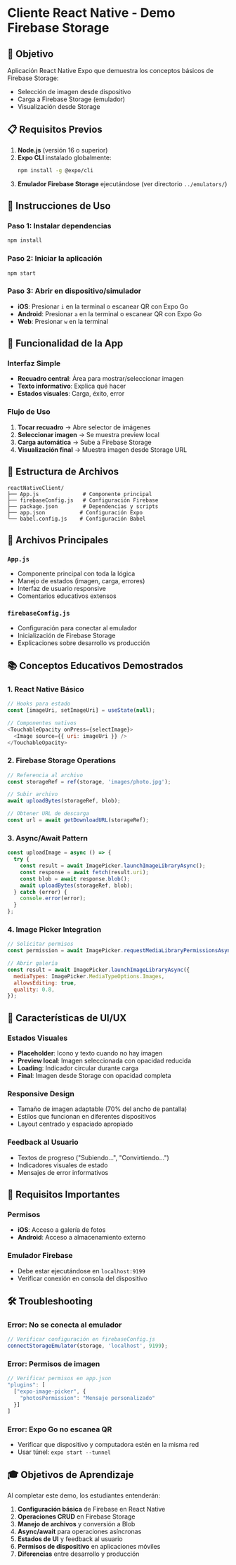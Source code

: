 # Cliente React Native - Demo Firebase Storage

## 🎯 Objetivo

Aplicación React Native Expo que demuestra los conceptos básicos de Firebase Storage:
- Selección de imagen desde dispositivo
- Carga a Firebase Storage (emulador)
- Visualización desde Storage

## 📋 Requisitos Previos

1. **Node.js** (versión 16 o superior)
2. **Expo CLI** instalado globalmente:
   ```bash
   npm install -g @expo/cli
   ```
3. **Emulador Firebase Storage** ejecutándose (ver directorio `../emulators/`)

## 🚀 Instrucciones de Uso

### Paso 1: Instalar dependencias
```bash
npm install
```

### Paso 2: Iniciar la aplicación
```bash
npm start
```

### Paso 3: Abrir en dispositivo/simulador
- **iOS**: Presionar `i` en la terminal o escanear QR con Expo Go
- **Android**: Presionar `a` en la terminal o escanear QR con Expo Go
- **Web**: Presionar `w` en la terminal

## 📱 Funcionalidad de la App

### Interfaz Simple
- **Recuadro central**: Área para mostrar/seleccionar imagen
- **Texto informativo**: Explica qué hacer
- **Estados visuales**: Carga, éxito, error

### Flujo de Uso
1. **Tocar recuadro** → Abre selector de imágenes
2. **Seleccionar imagen** → Se muestra preview local
3. **Carga automática** → Sube a Firebase Storage
4. **Visualización final** → Muestra imagen desde Storage URL

## 📁 Estructura de Archivos

```
reactNativeClient/
├── App.js              # Componente principal
├── firebaseConfig.js   # Configuración Firebase
├── package.json        # Dependencias y scripts
├── app.json           # Configuración Expo
└── babel.config.js    # Configuración Babel
```

## 🔧 Archivos Principales

### `App.js`
- Componente principal con toda la lógica
- Manejo de estados (imagen, carga, errores)
- Interfaz de usuario responsive
- Comentarios educativos extensos

### `firebaseConfig.js`
- Configuración para conectar al emulador
- Inicialización de Firebase Storage
- Explicaciones sobre desarrollo vs producción

## 📚 Conceptos Educativos Demostrados

### 1. **React Native Básico**
```javascript
// Hooks para estado
const [imageUri, setImageUri] = useState(null);

// Componentes nativos
<TouchableOpacity onPress={selectImage}>
  <Image source={{ uri: imageUri }} />
</TouchableOpacity>
```

### 2. **Firebase Storage Operations**
```javascript
// Referencia al archivo
const storageRef = ref(storage, 'images/photo.jpg');

// Subir archivo
await uploadBytes(storageRef, blob);

// Obtener URL de descarga
const url = await getDownloadURL(storageRef);
```

### 3. **Async/Await Pattern**
```javascript
const uploadImage = async () => {
  try {
    const result = await ImagePicker.launchImageLibraryAsync();
    const response = await fetch(result.uri);
    const blob = await response.blob();
    await uploadBytes(storageRef, blob);
  } catch (error) {
    console.error(error);
  }
};
```

### 4. **Image Picker Integration**
```javascript
// Solicitar permisos
const permission = await ImagePicker.requestMediaLibraryPermissionsAsync();

// Abrir galería
const result = await ImagePicker.launchImageLibraryAsync({
  mediaTypes: ImagePicker.MediaTypeOptions.Images,
  allowsEditing: true,
  quality: 0.8,
});
```

## 🎨 Características de UI/UX

### Estados Visuales
- **Placeholder**: Icono y texto cuando no hay imagen
- **Preview local**: Imagen seleccionada con opacidad reducida
- **Loading**: Indicador circular durante carga
- **Final**: Imagen desde Storage con opacidad completa

### Responsive Design
- Tamaño de imagen adaptable (70% del ancho de pantalla)
- Estilos que funcionan en diferentes dispositivos
- Layout centrado y espaciado apropiado

### Feedback al Usuario
- Textos de progreso ("Subiendo...", "Convirtiendo...")
- Indicadores visuales de estado
- Mensajes de error informativos

## 🚨 Requisitos Importantes

### Permisos
- **iOS**: Acceso a galería de fotos
- **Android**: Acceso a almacenamiento externo

### Emulador Firebase
- Debe estar ejecutándose en `localhost:9199`
- Verificar conexión en consola del dispositivo

## 🛠️ Troubleshooting

### Error: No se conecta al emulador
```javascript
// Verificar configuración en firebaseConfig.js
connectStorageEmulator(storage, 'localhost', 9199);
```

### Error: Permisos de imagen
```javascript
// Verificar permisos en app.json
"plugins": [
  ["expo-image-picker", {
    "photosPermission": "Mensaje personalizado"
  }]
]
```

### Error: Expo Go no escanea QR
- Verificar que dispositivo y computadora estén en la misma red
- Usar túnel: `expo start --tunnel`

## 🎓 Objetivos de Aprendizaje

Al completar este demo, los estudiantes entenderán:

1. **Configuración básica** de Firebase en React Native
2. **Operaciones CRUD** en Firebase Storage
3. **Manejo de archivos** y conversión a Blob
4. **Async/await** para operaciones asíncronas
5. **Estados de UI** y feedback al usuario
6. **Permisos de dispositivo** en aplicaciones móviles
7. **Diferencias** entre desarrollo y producción